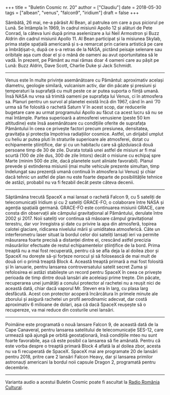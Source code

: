 +++
title = "Buletin Cosmic nr. 20"
author = ["Claudiu"]
date = 2018-05-30
tags = ["albean", "venus", "falcon9", "iridium"]
draft = false
+++

Sâmbătă, 26 mai, ne-a părăsit Al Bean, al patrulea om care a pus piciorul pe Lună. Se întâmpla în 1969, în cadrul misiunii Apollo 12 și alături de Pete Conrad, la câteva luni după prima aselenizare a lui Neil Armostron și Buzz Aldrin din cadrul misiunii Apollo 11. Al Bean participat și la misiunea Skylab, prima stație spațială americană și s-a remarcat prin cariera artistică pe care a îmbrățișat-o, după ce s-a retras de la NASA, pictând peisaje selenare sau oribitale așa cum doar el și o mână de oameni au avut oportunitatea să le vadă. În prezent, pe Pământ au mai rămas doar 4 oameni care au pășit pe Lună: Buzz Aldrin, Dave Scott, Charlie Duke și Jack Schmidt.

---

Venus este în multe privințe asemănătoare cu Pământul: aproximativ același diametru, geologie similară, vulcanism activ, dar din păcate și presiuni și temperaturi la suprafață cu mult peste ce ar putea suporta o ființă umană. Însă NASA nu vrea să trimită oameni pe suprafața lui Venus, ci în atmosfera sa. Planuri pentru un survol al planetei există încă din 1967, când în anii ’70 urma să fie folosită o rachetă Saturn V în acest scop, dar reducerile bugetare care au urmat programului Apollo au făcut ca acest lucru să nu se mai întâmple. Partea superioară a atmosferei venusiene (peste 50 km altitudine) este însă asemănătoare cu condițiile oferite de suprafața Pământului în ceea ce privește factori precum presiunea, densitatea, gravitația și protecția împotriva radiațiilor cosmice. Astfel, un dirijabil umplut cu heliu ar putea pluti în straturile superioare ale atmosferei, dotat cu echipamente științifice, dar și cu un habitaclu care să găzduiască două persoane timp de 30 de zile. Durata totală unei astfel de misiuni ar fi mai scurtă (100 de zile dus, 300 de zile întors) decât o misiune cu echipaj spre Marte (minim 500 de zile, dacă planetele sunt aliniate favorabil). Planul prevede și extinderea misiunii (mai multe vehicule prezente simultan, timp îndelungat sau prezență umană continuă în atmosfera lui Venus) și chiar dacă tehnic un astfel de plan nu este foarte departe de posibilitățile tehnice de astăzi, probabil nu va fi fezabil decât peste câteva decenii.

---

Săptămâna trecută SpaceX a mai lansat o rachetă Falcon 9, cu 5 sateliți de telecomunicații Iridium și cu 2 sateliți GRACE-FO, o colaborare între NASA și agenția spațială germană. GRACE-FO este continuarea misiunii GRACE, care consta din observații ale câmpului gravitațional al Pământului, derulate între 2002 și 2017. Noii sateliți vor continua să măsoare câmpul gravitațional terestru, dar vor înregistra și date cu privire la apa din atmosferă, topirea calotei glaciare, ridicarea nivelului mării și umiditatea atmosferică. Câte un interferometru laser situat la bordul celor doi sateliți lansați ieri va permite măsurarea foarte precisă a distanței dintre ei, crescând astfel precizia măsurărilor efectuate de restul echipamentelor științifice de la bord. Prima treaptă nu a mai fost recuperată, pentru că se afla deja la al doilea zbor și SpaceX nu dorește să-și forțeze norocul și să folosească de mai mult de două ori o primă treaptă Block 4. Această treaptă primară a mai fost folosită și în ianuarie, pentru lansarea controversatului satelit secret Zuma și refolosirea ei astăzi stabilește un record pentru SpaceX în ceea ce privește perioada de timp dintre două lansări ale aceleiași prime trepte. Din păcate, recuperarea unei jumătăți a conului protector al rachetei nu a reușit nici de această dată, chiar dacă vaporul Mr. Steven era în larg, cu plasa larg desfăcută. Acest con protector acoperă încărcătura în primele minute ale zborului și asigură rachetei un profil aerodinamic adecvat, dar costă aproximativ 6 milioane de dolari, așa că dacă SpaceX reușește să o recupereze, va mai reduce din costurile unei lansări.

---

Poimâine este programată o nouă lansare Falcon 9, de această dată de la Cape Canaveral, pentru lansarea satelitului de telecomunicație SES-12, care urmează spă ajungă pe orbită geostaționară, însă condițiile mteo nu sunt foarte favorabile, așa că este posibil ca lansarea să fie amânată. Pentru că este vorba despre o treaptă primară Block 4 aflată la al doilea zbor, acesta nu va fi recuperată de SpaceX. SpaceX mai are programate 20 de lansări pentru 2018, pritre care 2 lansări Falcon Heavy, dar și lansarea primilor astronauți americani la bordul noii capsule Dragon 2, programată pentru decembrie.

---

Varianta audio a acestui Buletin Cosmic poate fi ascultat la [Radio România Cultural](https://radioromaniacultural.ro/buletinul-cosmic-5/).
